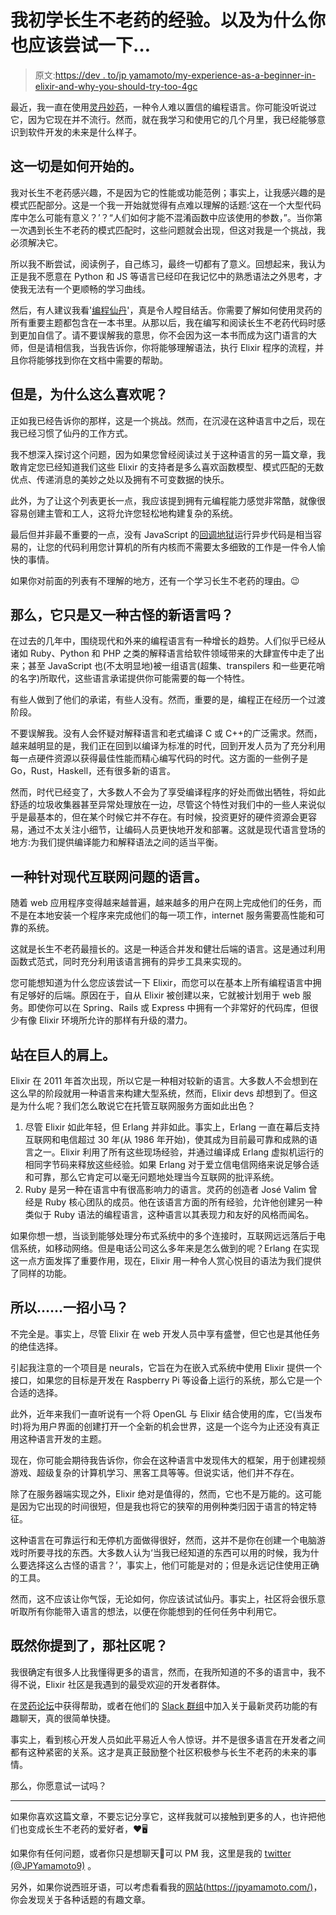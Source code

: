 # 我初学长生不老药的经验。以及为什么你也应该尝试一下…

> 原文:[https://dev . to/jp yamamoto/my-experience-as-a-beginner-in-elixir-and-why-you-should-try-too-4gc](https://dev.to/jpyamamoto/my-experience-as-a-beginner-in-elixir-and-why-you-should-try-it-too-4gc)

最近，我一直在使用[灵丹妙药](http://elixir-lang.org/)，一种令人难以置信的编程语言。你可能没听说过它，因为它现在并不流行。然而，就在我学习和使用它的几个月里，我已经能够意识到软件开发的未来是什么样子。

## [](#how-it-all-started)这一切是如何开始的。

我对长生不老药感兴趣，不是因为它的性能或功能范例；事实上，让我感兴趣的是模式匹配部分。这是一个我一开始就觉得有点难以理解的话题:‘这在一个大型代码库中怎么可能有意义？’？“人们如何才能不混淆函数中应该使用的参数，”。当你第一次遇到长生不老药的模式匹配时，这些问题就会出现，但这对我是一个挑战，我必须解决它。

所以我不断尝试，阅读例子，自己练习，最终一切都有了意义。回想起来，我认为正是我不愿意在 Python 和 JS 等语言已经印在我记忆中的熟悉语法之外思考，才使我无法有一个更顺畅的学习曲线。

然后，有人建议我看'[编程仙丹](https://pragprog.com/book/elixir16/programming-elixir-1-6)'，真是令人瞠目结舌。你需要了解如何使用灵药的所有重要主题都包含在一本书里。从那以后，我在编写和阅读长生不老药代码时感到更加自信了。请不要误解我的意思，你不会因为这一本书而成为这门语言的大师，但是请相信我，当我告诉你，你将能够理解语法，执行 Elixir 程序的流程，并且你将能够找到你在文档中需要的帮助。

## [](#but-why-do-you-like-it-so-much)但是，为什么这么喜欢呢？

正如我已经告诉你的那样，这是一个挑战。然而，在沉浸在这种语言中之后，现在我已经习惯了仙丹的工作方式。

我不想深入探讨这个问题，因为如果您曾经阅读过关于这种语言的另一篇文章，我敢肯定您已经知道我们这些 Elixir 的支持者是多么喜欢函数模型、模式匹配的无数优点、传递消息的美妙之处以及拥有不可变数据的快乐。

此外，为了让这个列表更长一点，我应该提到拥有元编程能力感觉非常酷，就像很容易创建主管和工人，这将允许您轻松地构建复杂的系统。

最后但并非最不重要的一点，没有 JavaScript 的[回调地狱](http://callbackhell.com/)运行异步代码是相当容易的，让您的代码利用您计算机的所有内核而不需要太多细致的工作是一件令人愉快的事情。

如果你对前面的列表有不理解的地方，还有一个学习长生不老药的理由。😉

## [](#so-is-it-just-another-eccentric-new-language)那么，它只是又一种古怪的新语言吗？

在过去的几年中，围绕现代和外来的编程语言有一种增长的趋势。人们似乎已经从诸如 Ruby、Python 和 PHP 之类的解释语言给软件领域带来的大肆宣传中走了出来；甚至 JavaScript 也(不太明显地)被一组语言(超集、transpilers 和一些更花哨的名字)所取代，这些语言承诺提供你可能需要的每一个特性。

有些人做到了他们的承诺，有些人没有。然而，重要的是，编程正在经历一个过渡阶段。

不要误解我。没有人会怀疑对解释语言和老式编译 C 或 C++的广泛需求。然而，越来越明显的是，我们正在回到以编译为标准的时代，回到开发人员为了充分利用每一点硬件资源以获得最佳性能而精心编写代码的时代。这方面的一些例子是 Go，Rust，Haskell，还有很多新的语言。

然而，时代已经变了，大多数人不会为了享受编译程序的好处而做出牺牲，将如此舒适的垃圾收集器甚至异常处理放在一边，尽管这个特性对我们中的一些人来说似乎是最基本的，但在某个时候它并不存在。有时候，投资更好的硬件资源会更容易，通过不太关注小细节，让编码人员更快地开发和部署。这就是现代语言登场的地方:为我们提供编译能力和解释语法之间的适当平衡。

## [](#a-language-for-the-problems-of-the-modern-internet)一种针对现代互联网问题的语言。

随着 web 应用程序变得越来越普遍，越来越多的用户在网上完成他们的任务，而不是在本地安装一个程序来完成他们的每一项工作，internet 服务需要高性能和可靠的系统。

这就是长生不老药最擅长的。这是一种适合并发和健壮后端的语言。这是通过利用函数式范式，同时充分利用该语言拥有的异步工具来实现的。

您可能想知道为什么您应该尝试一下 Elixir，而您可以在基本上所有编程语言中拥有足够好的后端。原因在于，自从 Elixir 被创建以来，它就被计划用于 web 服务。即使你可以在 Spring、Rails 或 Express 中拥有一个非常好的代码库，但很少有像 Elixir 环境所允许的那样有升级的潜力。

## [](#standing-on-the-shoulders-of-giants)站在巨人的肩上。

Elixir 在 2011 年首次出现，所以它是一种相对较新的语言。大多数人不会想到在这么早的阶段就用一种语言来构建大型系统，然而，Elixir devs 却想到了。但这是为什么呢？我们怎么敢说它在托管互联网服务方面如此出色？

1.  尽管 Elixir 如此年轻，但 Erlang 并非如此。事实上，Erlang 一直在幕后支持互联网和电信超过 30 年(从 1986 年开始)，使其成为目前最可靠和成熟的语言之一。Elixir 利用了所有这些现场经验，并通过编译成 Erlang 虚拟机运行的相同字节码来释放这些经验。如果 Erlang 对于爱立信电信网络来说足够合适和可靠，那么它肯定可以毫无问题地处理当今互联网的批评系统。
2.  Ruby 是另一种在语言中有很高影响力的语言。灵药的创造者 José Valim 曾经是 Ruby 核心团队的成员。他在该语言方面的所有经验，允许他创建另一种类似于 Ruby 语法的编程语言，这种语言以其表现力和友好的风格而闻名。

如果你想一想，当谈到能够处理分布式系统中的多个连接时，互联网远远落后于电信系统，如移动网络。但是电话公司这么多年来是怎么做到的呢？Erlang 在实现这一点方面发挥了重要作用，现在，Elixir 用一种令人赏心悦目的语法为我们提供了同样的功能。

## [](#so-a-onetrick-pony)所以……一招小马？

不完全是。事实上，尽管 Elixir 在 web 开发人员中享有盛誉，但它也是其他任务的绝佳选择。

引起我注意的一个项目是 neurals，它旨在为在嵌入式系统中使用 Elixir 提供一个接口，如果您的目标是开发在 Raspberry Pi 等设备上运行的系统，那么它是一个合适的选择。

此外，近年来我们一直听说有一个将 OpenGL 与 Elixir 结合使用的库，它(当发布时)将为用户界面的创建打开一个全新的机会世界，这是一个迄今为止还没有真正用这种语言开发的主题。

现在，你可能会期待我告诉你，你会在这种语言中发现伟大的框架，用于创建视频游戏、超级复杂的计算机学习、黑客工具等等。但说实话，他们并不存在。

除了在服务器端实现之外，Elixir 绝对是值得的，然而，它也不是万能的。这可能是因为它出现的时间很短，但是我也将它的狭窄的用例种类归因于语言的特定特征。

这种语言在可靠运行和无停机方面做得很好，然而，这并不是你在创建一个电脑游戏时所要寻找的东西。大多数人认为‘当我已经知道的东西可以用的时候，我为什么要选择这么古怪的语言？’，事实上，他们可能是对的；但是永远记住使用正确的工具。

然而，这不应该让你气馁，无论如何，你应该试试仙丹。事实上，社区将会很乐意听取所有你能带入语言的想法，以便在你能想到的任何任务中利用它。

## [](#now-that-you-mention-it-what-about-the-community)既然你提到了，那社区呢？

我很确定有很多人比我懂得更多的语言，然而，在我所知道的不多的语言中，我不得不说，Elixir 社区是我遇到的最受欢迎的开发者群体。

在[灵药论坛](https://elixirforum.com/)中获得帮助，或者在他们的 [Slack 群组](https://elixir-slackin.herokuapp.com/)中加入关于最新灵药功能的有趣聊天，真的很简单快捷。

事实上，看到核心开发人员如此平易近人令人惊讶。并不是很多语言在开发者之间都有这种紧密的关系。这才是真正鼓励整个社区积极参与长生不老药的未来的事情。

那么，你愿意试一试吗？

* * *

如果你喜欢这篇文章，不要忘记分享它，这样我就可以接触到更多的人，也许把他们也变成长生不老药的爱好者，❤️🖥️

如果你有任何问题，或者你只是想聊天💬可以 PM 我，这里是我的 [twitter (@JPYamamoto9)](https://twitter.com/JPYamamoto9) 。

另外，如果你说西班牙语，可以考虑看看我的[网站(https://jpyamamoto.com/)](https://jpyamamoto.com/)，你会发现关于各种话题的有趣文章。